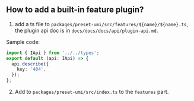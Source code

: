 ## How to add a built-in feature plugin?

1. add a ts file to `packages/preset-umi/src/features/${name}/${name}.ts`, the plugin api doc is in `docs/docs/docs/api/plugin-api.md`. 

Sample code:

```ts
import { IApi } from '../../types';
export default (api: IApi) => {
  api.describe({
    key: '404',
  });
};
```

2. Add to `packages/preset-umi/src/index.ts` to the `features` part.
